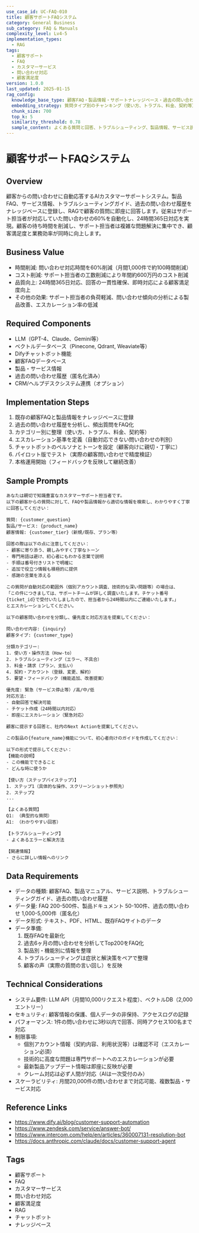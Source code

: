 ```yaml
---
use_case_id: UC-FAQ-010
title: 顧客サポートFAQシステム
category: General Business
sub_category: FAQ & Manuals
complexity_level: Lv4-5
implementation_types:
  - RAG
tags:
  - 顧客サポート
  - FAQ
  - カスタマーサービス
  - 問い合わせ対応
  - 顧客満足度
version: 1.0.0
last_updated: 2025-01-15
rag_config:
  knowledge_base_type: 顧客FAQ・製品情報・サポートナレッジベース・過去の問い合わせ履歴
  embedding_strategy: 質問タイプ別のチャンキング（使い方、トラブル、料金、契約等）
  chunk_size: 700
  top_k: 5
  similarity_threshold: 0.78
  sample_content: よくある質問と回答、トラブルシューティング、製品情報、サービス説明
---
```


# 顧客サポートFAQシステム

## Overview

顧客からの問い合わせに自動応答するAIカスタマーサポートシステム。製品FAQ、サービス情報、トラブルシューティングガイド、過去の問い合わせ履歴をナレッジベースに登録し、RAGで顧客の質問に即座に回答します。従来はサポート担当者が対応していた問い合わせの60%を自動化し、24時間365日対応を実現。顧客の待ち時間を削減し、サポート担当者は複雑な問題解決に集中でき、顧客満足度と業務効率が同時に向上します。

## Business Value

- 時間削減: 問い合わせ対応時間を60%削減（月間1,000件で約100時間削減）
- コスト削減: サポート担当者の工数削減により年間約600万円のコスト削減
- 品質向上: 24時間365日対応、回答の一貫性確保、即時対応による顧客満足度向上
- その他の効果: サポート担当者の負荷軽減、問い合わせ傾向の分析による製品改善、エスカレーション率の低減

## Required Components

- LLM（GPT-4、Claude、Gemini等）
- ベクトルデータベース（Pinecone, Qdrant, Weaviate等）
- Difyチャットボット機能
- 顧客FAQデータベース
- 製品・サービス情報
- 過去の問い合わせ履歴（匿名化済み）
- CRM/ヘルプデスクシステム連携（オプション）

## Implementation Steps

1. 既存の顧客FAQと製品情報をナレッジベースに登録
2. 過去の問い合わせ履歴を分析し、頻出質問をFAQ化
3. カテゴリー別に整理（使い方、トラブル、料金、契約等）
4. エスカレーション基準を定義（自動対応できない問い合わせの判別）
5. チャットボットのペルソナとトーンを設定（顧客向けに親切・丁寧に）
6. パイロット版でテスト（実際の顧客問い合わせで精度検証）
7. 本格運用開始（フィードバックを反映して継続改善）

## Sample Prompts

```
あなたは親切で知識豊富なカスタマーサポート担当者です。
以下の顧客からの質問に対して、FAQや製品情報から適切な情報を検索し、わかりやすく丁寧に回答してください：

質問: {customer_question}
製品/サービス: {product_name}
顧客情報: {customer_tier}（新規/既存、プラン等）

回答の際は以下の点に注意してください：
- 顧客に寄り添う、親しみやすく丁寧なトーン
- 専門用語は避け、初心者にもわかる言葉で説明
- 手順は番号付きリストで明確に
- 追加で役立つ情報も積極的に提供
- 感謝の言葉を添える

この質問が自動対応の範囲外（個別アカウント調査、技術的な深い問題等）の場合は、
「この件につきましては、サポートチームが詳しく調査いたします。チケット番号{ticket_id}で受付いたしましたので、担当者から24時間以内にご連絡いたします。」
とエスカレーションしてください。
```

```
以下の顧客問い合わせを分類し、優先度と対応方法を提案してください：

問い合わせ内容: {inquiry}
顧客タイプ: {customer_type}

分類カテゴリー:
1. 使い方・操作方法（How-to）
2. トラブルシューティング（エラー、不具合）
3. 料金・請求（プラン、支払い）
4. 契約・アカウント（登録、変更、解約）
5. 要望・フィードバック（機能追加、改善提案）

優先度: 緊急（サービス停止等）/高/中/低
対応方法:
- 自動回答で解決可能
- チケット作成（24時間以内対応）
- 即座にエスカレーション（緊急対応）

顧客に提示する回答と、社内のNext Actionを提案してください。
```

```
この製品の{feature_name}機能について、初心者向けのガイドを作成してください：

以下の形式で提示してください：
【機能の説明】
- この機能でできること
- どんな時に使うか

【使い方（ステップバイステップ）】
1. ステップ1（具体的な操作、スクリーンショット参照先）
2. ステップ2
...

【よくある質問】
Q1: （典型的な質問）
A1: （わかりやすい回答）

【トラブルシューティング】
- よくあるエラーと解決方法

【関連情報】
- さらに詳しい情報へのリンク
```

## Data Requirements

- データの種類: 顧客FAQ、製品マニュアル、サービス説明、トラブルシューティングガイド、過去の問い合わせ履歴
- データ量: FAQ 200-500件、製品ドキュメント 50-100件、過去の問い合わせ 1,000-5,000件（匿名化）
- データ形式: テキスト、PDF、HTML、既存FAQサイトのデータ
- データ準備:
  1. 既存FAQを最新化
  2. 過去6ヶ月の問い合わせを分析してTop200をFAQ化
  3. 製品別・機能別に情報を整理
  4. トラブルシューティングは症状と解決策をペアで整理
  5. 顧客の声（実際の質問の言い回し）を反映

## Technical Considerations

- システム要件: LLM API（月間10,000リクエスト程度）、ベクトルDB（2,000エントリー）
- セキュリティ: 顧客情報の保護、個人データの非保持、アクセスログの記録
- パフォーマンス: 1件の問い合わせに3秒以内で回答、同時アクセス100名まで対応
- 制限事項:
  - 個別アカウント情報（契約内容、利用状況等）は確認不可（エスカレーション必須）
  - 技術的に高度な問題は専門サポートへのエスカレーションが必要
  - 最新製品アップデート情報は即座に反映が必要
  - クレーム対応は必ず人間が対応（AIは一次受付のみ）
- スケーラビリティ: 月間20,000件の問い合わせまで対応可能、複数製品・サービス対応

## Reference Links

- https://www.dify.ai/blog/customer-support-automation
- https://www.zendesk.com/service/answer-bot/
- https://www.intercom.com/help/en/articles/360007131-resolution-bot
- https://docs.anthropic.com/claude/docs/customer-support-agent

## Tags

- 顧客サポート
- FAQ
- カスタマーサービス
- 問い合わせ対応
- 顧客満足度
- RAG
- チャットボット
- ナレッジベース
